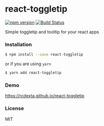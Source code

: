 # react-toggletip

[![npm version](https://badge.fury.io/js/react-text-effects.svg)](https://badge.fury.io/js/react-text-effects)
[![Build Status](https://travis-ci.org/rcdexta/react-text-effects.svg?branch=master)](https://travis-ci.org/rcdexta/react-text-effects)

Simple toggletip and tooltip for your react apps

### Installation

```bash
$ npm install --save react-toggletip
```

or if you are using `yarn`

```bash
$ yarn add react-toggletip
```

### Demo

https://rcdexta.github.io/react-toggletip

### License

MIT
